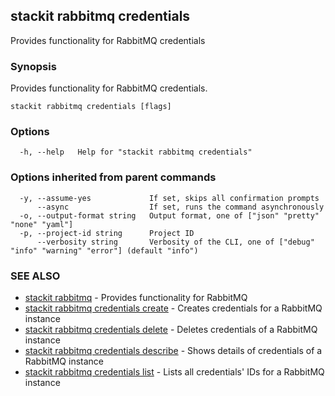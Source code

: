 ## stackit rabbitmq credentials

Provides functionality for RabbitMQ credentials

### Synopsis

Provides functionality for RabbitMQ credentials.

```
stackit rabbitmq credentials [flags]
```

### Options

```
  -h, --help   Help for "stackit rabbitmq credentials"
```

### Options inherited from parent commands

```
  -y, --assume-yes             If set, skips all confirmation prompts
      --async                  If set, runs the command asynchronously
  -o, --output-format string   Output format, one of ["json" "pretty" "none" "yaml"]
  -p, --project-id string      Project ID
      --verbosity string       Verbosity of the CLI, one of ["debug" "info" "warning" "error"] (default "info")
```

### SEE ALSO

* [stackit rabbitmq](./stackit_rabbitmq.md)	 - Provides functionality for RabbitMQ
* [stackit rabbitmq credentials create](./stackit_rabbitmq_credentials_create.md)	 - Creates credentials for a RabbitMQ instance
* [stackit rabbitmq credentials delete](./stackit_rabbitmq_credentials_delete.md)	 - Deletes credentials of a RabbitMQ instance
* [stackit rabbitmq credentials describe](./stackit_rabbitmq_credentials_describe.md)	 - Shows details of credentials of a RabbitMQ instance
* [stackit rabbitmq credentials list](./stackit_rabbitmq_credentials_list.md)	 - Lists all credentials' IDs for a RabbitMQ instance

